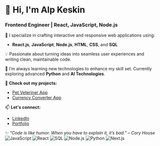 # 👋 Hi, I'm Alp Keskin  
### Frontend Engineer | React, JavaScript, Node.js  

🚀 I specialize in crafting interactive and responsive web applications using:  
- **React.js**, **JavaScript**, **Node.js**, **HTML**, **CSS**, and **SQL**  

💡 Passionate about turning ideas into seamless user experiences and writing clean, maintainable code.  

🌱 I’m always learning new technologies to enhance my skill set. Currently exploring advanced **Python** and **AI Technologies**.  

🔗 **Check out my projects:**  
- [Pet Veteriner App](https://github.com/alpinowski/PetVet)  
- [Currency Converter App](https://github.com/alpinowski/CurrencyConverter)  

📫 **Let's connect:**  
- [LinkedIn](https://www.linkedin.com/in/alp-keskin/)  
- [Portfolio](https://alpkeskin.info/)  

✨ *“Code is like humor. When you have to explain it, it’s bad.” – Cory House*  
![JavaScript](https://img.shields.io/badge/JavaScript-F7DF1E?style=flat-square&logo=javascript&logoColor=black)
![React](https://img.shields.io/badge/React-61DAFB?style=flat-square&logo=react&logoColor=black)
![SQL](https://img.shields.io/badge/SQL-4479A1?style=flat-square&logo=postgresql&logoColor=white)
![Node.js](https://img.shields.io/badge/Node.js-339933?style=flat-square&logo=nodedotjs&logoColor=white)
![Python](https://img.shields.io/badge/Python-3776AB?style=flat-square&logo=python&logoColor=white)
![Next.js](https://img.shields.io/badge/Next.js-000000?style=flat-square&logo=nextdotjs&logoColor=white)
